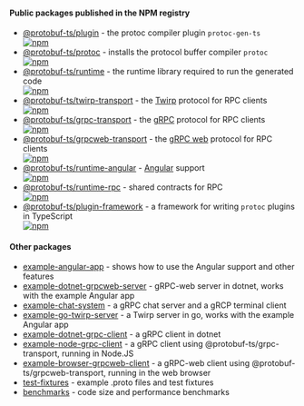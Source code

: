 

#### Public packages published in the NPM registry

- [@protobuf-ts/plugin](./plugin) - the protoc compiler plugin `protoc-gen-ts`  
  [![npm](https://img.shields.io/npm/v/@protobuf-ts/plugin?style=flat-square)](https://www.npmjs.com/package/@protobuf-ts/plugin)
- [@protobuf-ts/protoc](./protoc) - installs the protocol buffer compiler `protoc`  
  [![npm](https://img.shields.io/npm/v/@protobuf-ts/protoc?style=flat-square)](https://www.npmjs.com/package/@protobuf-ts/protoc)  
- [@protobuf-ts/runtime](./runtime) - the runtime library required to run the generated code  
  [![npm](https://img.shields.io/npm/v/@protobuf-ts/runtime?style=flat-square)](https://www.npmjs.com/package/@protobuf-ts/runtime)  
- [@protobuf-ts/twirp-transport](./twirp-transport) - the [Twirp](https://github.com/twitchtv/twirp) protocol for RPC clients  
  [![npm](https://img.shields.io/npm/v/@protobuf-ts/twirp-transport?style=flat-square)](https://www.npmjs.com/package/@protobuf-ts/twirp-transport)  
- [@protobuf-ts/grpc-transport](./grpc-transport) - the [gRPC](https://grpc.io/) protocol for RPC clients  
  [![npm](https://img.shields.io/npm/v/@protobuf-ts/grpc-transport?style=flat-square)](https://www.npmjs.com/package/@protobuf-ts/grpc-transport)
- [@protobuf-ts/grpcweb-transport](./grpcweb-transport) - the [gRPC web](https://github.com/grpc/grpc-web) protocol for RPC clients  
  [![npm](https://img.shields.io/npm/v/@protobuf-ts/grpcweb-transport?style=flat-square)](https://www.npmjs.com/package/@protobuf-ts/grpcweb-transport)
- [@protobuf-ts/runtime-angular](./runtime-angular) - [Angular](https://angular.io/) support  
  [![npm](https://img.shields.io/npm/v/@protobuf-ts/runtime-angular?style=flat-square)](https://www.npmjs.com/package/@protobuf-ts/runtime-angular)
- [@protobuf-ts/runtime-rpc](./runtime-rpc) - shared contracts for RPC  
  [![npm](https://img.shields.io/npm/v/@protobuf-ts/runtime-rpc?style=flat-square)](https://www.npmjs.com/package/@protobuf-ts/runtime-rpc)
- [@protobuf-ts/plugin-framework](./plugin-framework) - a framework for writing `protoc` plugins in TypeScript  
  [![npm](https://img.shields.io/npm/v/@protobuf-ts/plugin-framework?style=flat-square)](https://www.npmjs.com/package/@protobuf-ts/plugin-framework)



#### Other packages

- [example-angular-app](./example-angular-app) - shows how to use the Angular support and other features
- [example-dotnet-grpcweb-server](./example-dotnet-grpcweb-server) - gRPC-web server in dotnet, works with the example Angular app
- [example-chat-system](./example-chat-system) - a gRPC chat server and a gRCP terminal client
- [example-go-twirp-server](example-go-twirp-server) - a Twirp server in go, works with the example Angular app
- [example-dotnet-grpc-client](./example-dotnet-grpc-client) - a gRPC client in dotnet
- [example-node-grpc-client](./example-node-grpc-client) - a gRPC client using @protobuf-ts/grpc-transport, running in Node.JS
- [example-browser-grpcweb-client](./example-browser-grpcweb-client) - a gRPC-web client using @protobuf-ts/grpcweb-transport, running in the web browser
- [test-fixtures](./test-fixtures) - example .proto files and test fixtures
- [benchmarks](./benchmarks) - code size and performance benchmarks
